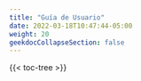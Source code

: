 ```yaml
---
title: "Guía de Usuario"
date: 2022-03-18T10:47:44-05:00
weight: 20
geekdocCollapseSection: false
---
```


{{< toc-tree >}}